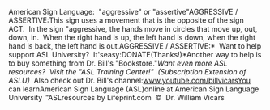 American Sign Language:  "aggressive" 
or "assertive"AGGRESSIVE / ASSERTIVE:This sign uses a movement that is the opposite of the sign ACT.  In the 
sign "aggressive, the hands move in circles that move up, out, down, in.  
When the right hand is up, the left hand is down, when the right hand is back, 
the left hand is out.AGGRESSIVE / ASSERTIVE:* 
Want to help support ASL University?  It'seasy:DONATE(Thanks!)*Another way to help is to buy something from Dr. Bill's "Bookstore."*Want even more ASL resources?  Visit the "ASL Training Center!"  (Subscription 
Extension of ASLU)*  Also check out Dr. Bill's channel:www.youtube.com/billvicarsYou can learnAmerican Sign Language (ASL)online at American Sign Language University ™ASLresources by Lifeprint.com  ©  Dr. William Vicars